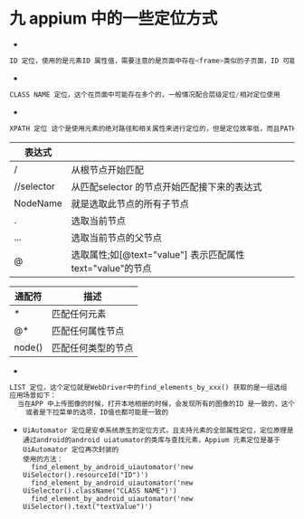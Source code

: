 # 九 appium 中的一些定位方式

* 

  ```python
  ID 定位，使用的是元素ID 属性值，需要注意的是页面中存在<frame>类似的子页面，ID 可能有多个，或者是上传图片的时候，图片ID 值也是一致的
  ```

*  

  ```python
  CLASS NAME 定位，这个在页面中可能存在多个的，一般情况配合层级定位/相对定位使用
  ```

* 

  ```python
  XPATH 定位 这个是使用元素的绝对路径和相关属性来进行定位的，但是定位效率低，而且PATH字符串太长
  ```

  | 表达式     |                                                           |
  | ---------- | --------------------------------------------------------- |
  | /          | 从根节点开始匹配                                          |
  | //selector | 从匹配selector 的节点开始匹配接下来的表达式               |
  | NodeName   | 就是选取此节点的所有子节点                                |
  | .          | 选取当前节点                                              |
  | ...        | 选取当前节点的父节点                                      |
  | @          | 选取属性;如[@text="value"] 表示匹配属性text="value"的节点 |

  | 通配符 | 描述               |
  | ------ | ------------------ |
  | *      | 匹配任何元素       |
  | @*     | 匹配任何属性节点   |
  | node() | 匹配任何类型的节点 |

  

* 

  ```python
  LIST 定位，这个定位就是WebDriver中的find_elements_by_xxx() 获取的是一组选组
  应用场景如下：
  	当在APP 中上传图像的时候，打开本地相册的时候，会发现所有的图像的ID 是一致的，这个时候就可以使用list定位，然后使用索引下标的方式指定[index] 第几张图片,
      或者是下拉菜单的选项，ID值也都可能是一致的
  ```



* ```pyt
  UiAutomator 定位是安卓系统原生的定位方式，且支持元素的全部属性定位，定位原理是通过android的android uiatumator的类库与查找元素，Appium 元素定位是基于UiAutomator 定位再次封装的
  使用的方法：
  	find_element_by_android_uiautomator('new UiSelector().resourceId("ID")')
  	find_element_by_android_uiautomator('new UiSelector().className("CLASS NAME")')
  	find_element_by_android_uiautomator('new UiSelector().text("textValue")')
  	
  ```

  

